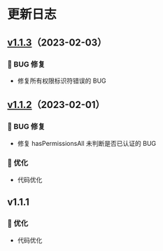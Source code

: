 # 更新日志

## [v1.1.3](https://github.com/buession/buession-shiro/releases/tag/1.1.3)（2023-02-03）

### 🐞 BUG 修复

- 修复所有权限标识符错误的 BUG


## [v1.1.2](https://github.com/buession/buession-shiro/releases/tag/1.1.1)（2023-02-01）

### 🐞 BUG 修复

- 修复 hasPermissionsAll 未判断是否已认证的 BUG

### 🎉 优化

- 代码优化


## v1.1.1

### 🎉 优化

- 代码优化